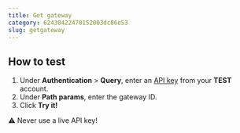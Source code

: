 ```yaml
---
title: Get gateway
category: 62430422470152003dc86e53
slug: getgateway
---
```


## How to test

1. Under **Authentication** > **Query**, enter an [API key](/websites#site-id-api-key-and-security-code) from your **TEST** account.
2. Under **Path params**, enter the gateway ID.
3. Click **Try it!**

:warning: Never use a live API key!